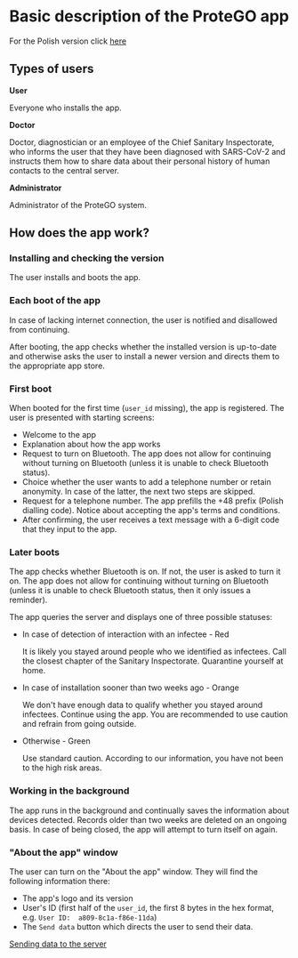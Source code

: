 # Basic description of the ProteGO app

For the Polish version click [here](specs/README.md)

## Types of users

**User**

Everyone who installs the app.

**Doctor**

Doctor, diagnostician or an employee of the Chief Sanitary Inspectorate, who informs the user that they have been diagnosed with SARS-CoV-2 and instructs them how to share data about their personal history of human contacts to the central server.

**Administrator**

Administrator of the ProteGO system.

## How does the app work?

### Installing and checking the version

The user installs and boots the app.

### Each boot of the app

In case of lacking internet connection, the user is notified and disallowed from continuing.

After booting, the app checks whether the installed version is up-to-date and otherwise asks the user to install a newer version and directs them to the appropriate app store.

### First boot

When booted for the first time (`user_id` missing), the app is registered. The user is presented with starting screens:

* Welcome to the app
* Explanation about how the app works
* Request to turn on Bluetooth. The app does not allow for continuing without turning on Bluetooth (unless it is unable to check Bluetooth status).
* Choice whether the user wants to add a telephone number or retain anonymity. In case of the latter, the next two steps are skipped.
* Request for a telephone number. The app prefills the +48 prefix (Polish dialling code). Notice about accepting the app's terms and conditions.
* After confirming, the user receives a text message with a 6-digit code that they input to the app.

### Later boots

The app checks whether Bluetooth is on. If not, the user is asked to turn it on. The app does not allow for continuing without turning on Bluetooth (unless it is unable to check Bluetooth status, then it only issues a reminder).

The app queries the server and displays one of three possible statuses:

* In case of detection of interaction with an infectee - Red

    It is likely you stayed around people who we identified as infectees. Call the closest chapter of the Sanitary Inspectorate. Quarantine yourself at home.
* In case of installation sooner than two weeks ago - Orange

    We don't have enough data to qualify whether you stayed around infectees. Continue using the app. You are recommended to use caution and refrain from going outside.
* Otherwise - Green

    Use standard caution. According to our information, you have not been to the high risk areas.

### Working in the background

The app runs in the background and continually saves the information about devices detected. Records older than two weeks are deleted on an ongoing basis. In case of being closed, the app will attempt to turn itself on again.

### "About the app" window

The user can turn on the "About the app" window. They will find the following information there:
* The app's logo and its version
* User's ID (first half of the `user_id`, the first 8 bytes in the hex format, e.g. `User ID:  a809-8c1a-f86e-11da`)
* The `Send data` button which directs the user to send their data.

[Sending data to the server](data_sharing-en.md)